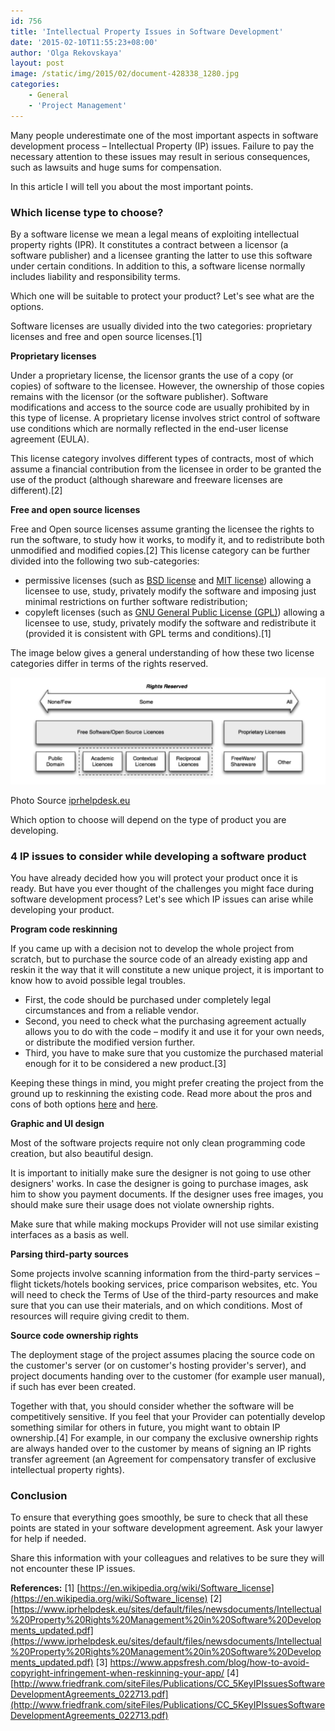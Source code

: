 ```yaml
---
id: 756
title: 'Intellectual Property Issues in Software Development'
date: '2015-02-10T11:55:23+08:00'
author: 'Olga Rekovskaya'
layout: post
image: /static/img/2015/02/document-428338_1280.jpg
categories:
    - General
    - 'Project Management'
---
```


Many people underestimate one of the most important aspects in software development process – Intellectual Property (IP) issues. Failure to pay the necessary attention to these issues may result in serious consequences, such as lawsuits and huge sums for compensation.

In this article I will tell you about the most important points.

### Which license type to choose?

By a software license we mean a legal means of exploiting intellectual property rights (IPR). It constitutes a contract between a licensor (a software publisher) and a licensee granting the latter to use this software under certain conditions. In addition to this, a software license normally includes liability and responsibility terms.

Which one will be suitable to protect your product? Let's see what are the options.

Software licenses are usually divided into the two categories: proprietary licenses and free and open source licenses.\[1\]

**Proprietary licenses**

Under a proprietary license, the licensor grants the use of a copy (or copies) of software to the licensee. However, the ownership of those copies remains with the licensor (or the software publisher). Software modifications and access to the source code are usually prohibited by in this type of license. A proprietary license involves strict control of software use conditions which are normally reflected in the end-user license agreement (EULA).

This license category involves different types of contracts, most of which assume a financial contribution from the licensee in order to be granted the use of the product (although shareware and freeware licenses are different).\[2\]

**Free and open source licenses**

Free and Open source licenses assume granting the licensee the rights to run the software, to study how it works, to modify it, and to redistribute both unmodified and modified copies.\[2\] This license category can be further divided into the following two sub-categories:

- permissive licenses (such as [BSD license](https://en.wikipedia.org/wiki/BSD_licenses) and [MIT license](https://en.wikipedia.org/wiki/MIT_License)) allowing a licensee to use, study, privately modify the software and imposing just minimal restrictions on further software redistribution;
- copyleft licenses (such as [GNU General Public License (GPL)](https://en.wikipedia.org/wiki/GNU_General_Public_License)) allowing a licensee to use, study, privately modify the software and redistribute it (provided it is consistent with GPL terms and conditions).\[1\]

The image below gives a general understanding of how these two license categories differ in terms of the rights reserved.

![](/static/img/2015/02/Scheme.png "Free, Open Source and Proprietary Licenses")

Photo Source [iprhelpdesk.eu](https://www.iprhelpdesk.eu/sites/default/files/newsdocuments/Intellectual%20Property%20Rights%20Management%20in%20Software%20Developments_updated.pdf)

Which option to choose will depend on the type of product you are developing.

### 4 IP issues to consider while developing a software product

You have already decided how you will protect your product once it is ready. But have you ever thought of the challenges you might face during software development process? Let's see which IP issues can arise while developing your product.

**Program code reskinning**

If you came up with a decision not to develop the whole project from scratch, but to purchase the source code of an already existing app and reskin it the way that it will constitute a new unique project, it is important to know how to avoid possible legal troubles.

- First, the code should be purchased under completely legal circumstances and from a reliable vendor.
- Second, you need to check what the purchasing agreement actually allows you to do with the code – modify it and use it for your own needs, or distribute the modified version further.
- Third, you have to make sure that you customize the purchased material enough for it to be considered a new product.\[3\]

Keeping these things in mind, you might prefer creating the project from the ground up to reskinning the existing code. Read more about the pros and cons of both options [here](https://www.issart.com/blog/application-development-scratch-part-1/) and [here](https://www.issart.com/blog/reskinning-tweaking-code-application-development-part-2/).

**Graphic and UI design**

Most of the software projects require not only clean programming code creation, but also beautiful design.

It is important to initially make sure the designer is not going to use other designers' works. In case the designer is going to purchase images, ask him to show you payment documents. If the designer uses free images, you should make sure their usage does not violate ownership rights.

Make sure that while making mockups Provider will not use similar existing interfaces as a basis as well.

**Parsing third-party sources**

Some projects involve scanning information from the third-party services – flight tickets/hotels booking services, price comparison websites, etc. You will need to check the Terms of Use of the third-party resources and make sure that you can use their materials, and on which conditions. Most of resources will require giving credit to them.

**Source code ownership rights**

The deployment stage of the project assumes placing the source code on the customer's server (or on customer's hosting provider's server), and project documents handing over to the customer (for example user manual), if such has ever been created.

Together with that, you should consider whether the software will be competitively sensitive. If you feel that your Provider can potentially develop something similar for others in future, you might want to obtain IP ownership.\[4\] For example, in our company the exclusive ownership rights are always handed over to the customer by means of signing an IP rights transfer agreement (an Agreement for compensatory transfer of exclusive intellectual property rights).

### Conclusion

To ensure that everything goes smoothly, be sure to check that all these points are stated in your software development agreement. Ask your lawyer for help if needed.

Share this information with your colleagues and relatives to be sure they will not encounter these IP issues.

**References:**
\[1\] [https://en.wikipedia.org/wiki/Software_license](https://en.wikipedia.org/wiki/Software_license)
\[2\] [https://www.iprhelpdesk.eu/sites/default/files/newsdocuments/Intellectual%20Property%20Rights%20Management%20in%20Software%20Developments_updated.pdf](https://www.iprhelpdesk.eu/sites/default/files/newsdocuments/Intellectual%20Property%20Rights%20Management%20in%20Software%20Developments_updated.pdf)
\[3\] <https://www.appsfresh.com/blog/how-to-avoid-copyright-infringement-when-reskinning-your-app/>
\[4\] [http://www.friedfrank.com/siteFiles/Publications/CC_5KeyIPIssuesSoftwareDevelopmentAgreements_022713.pdf](http://www.friedfrank.com/siteFiles/Publications/CC_5KeyIPIssuesSoftwareDevelopmentAgreements_022713.pdf)